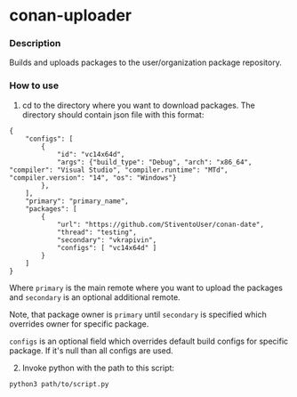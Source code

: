 # conan-uploader

### Description

Builds and uploads packages to the user/organization package repository.

### How to use

1. cd to the directory where you want to download packages. The directory should contain json file with this format:

```
{
    "configs": [
        {
            "id": "vc14x64d",
            "args": {"build_type": "Debug", "arch": "x86_64", "compiler": "Visual Studio", "compiler.runtime": "MTd", "compiler.version": "14", "os": "Windows"}
        },
    ],
    "primary": "primary_name",
    "packages": [
        {
            "url": "https://github.com/StiventoUser/conan-date",
            "thread": "testing",
            "secondary": "vkrapivin",
            "configs": [ "vc14x64d" ]
        }
    ]
}
```

Where `primary` is the main remote where you want to upload the packages and `secondary` is an optional additional remote.

Note, that package owner is `primary` until `secondary` is specified which overrides owner for specific package.

`configs` is an optional field which overrides default build configs for specific package. If it's null than all configs are used.

2. Invoke python with the path to this script:

`python3 path/to/script.py`
